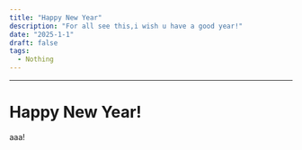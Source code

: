 ```yaml
---
title: "Happy New Year"
description: "For all see this,i wish u have a good year!"
date: "2025-1-1"
draft: false
tags:
  - Nothing
---
```


---
# Happy New Year!

aaa!
